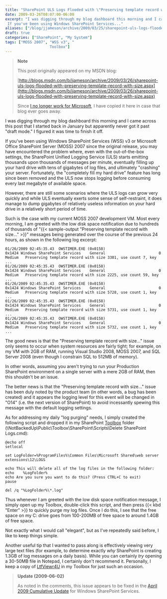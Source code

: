 ```yaml
---
title: "SharePoint ULS Logs Flooded with \"Preserving template record with size...\""
date: 2009-03-26T08:07:00-06:00
excerpt: "I was digging through my blog dashboard this morning and I came across this post that I started back in January but apparently never got it past \"draft mode.\" I figured it was time to finish it off. 
 If you've been using Windows SharePoint Services..."
aliases: ["/blog/jjameson/archive/2009/03/25/sharepoint-uls-logs-flooded-with-preserving-template-record-with-size.aspx", "/blog/jjameson/archive/2009/03/26/sharepoint-uls-logs-flooded-with-preserving-template-record-with-size.aspx"]
draft: true
categories: ["SharePoint", "My System"]
tags: ["MOSS 2007", "WSS v3", "
                    Toolbox"]
---
```


> **Note**
>
> This post originally appeared on my MSDN blog:
>
> [http://blogs.msdn.com/b/jjameson/archive/2009/03/26/sharepoint-uls-logs-flooded-with-preserving-template-record-with-size.aspx](http://blogs.msdn.com/b/jjameson/archive/2009/03/26/sharepoint-uls-logs-flooded-with-preserving-template-record-with-size.aspx)
>
> Since [I no longer work for Microsoft](/blog/jjameson/2011/09/02/last-day-with-microsoft), I have copied it here in case that blog                 ever goes away.

I was digging through my blog dashboard this morning and I came across this post         that I started back in January but apparently never got it past "draft mode." I         figured it was time to finish it off.

If you've been using Windows SharePoint Services (WSS) v3 or Microsoft Office SharePoint         Server (MOSS) 2007 since the original release, you may have encountered the problem         where, even with the out-of-the-box settings, the SharePoint Unified Logging Service         (ULS) starts emitting thousands upon thousands of messages per minute, eventually         filling up your hard drive with tens of gigabytes of log files, and ultimately "crashing"         your server. Fortunately, the "completely fill my hard drive" feature has long since         been removed and the ULS now stops logging before consuming every last megabyte         of available space.

However, there are still some scenarios where the ULS logs can grow very quickly         and while ULS eventually exerts some sense of self-restraint, it does manage to         dump gigabytes of relatively useless information on your hard drive in a relatively         short period of time.

Such is the case with my current MOSS 2007 development VM. Most every morning, I         am greeted with the low disk space notification due to hundreds of thousands of         "{{< sample-output "Preserving template record with size..." >}}" messages being generated         over the course of the previous 24 hours, as shown in the following log excerpt:

```
01/26/2009 02:45:35.43  OWSTIMER.EXE (0x0158)                    0x1424 Windows SharePoint Services    General                        0 Medium   Preserving template record with size 3301, use count 7, key ...
01/26/2009 02:45:35.43  OWSTIMER.EXE (0x0158)                    0x1424 Windows SharePoint Services    General                        0 Medium   Preserving template record with size 2225, use count 59, key ...
01/26/2009 02:45:35.43  OWSTIMER.EXE (0x0158)                    0x1424 Windows SharePoint Services    General                        0 Medium   Preserving template record with size 5728, use count 1, key ...
01/26/2009 02:45:35.43  OWSTIMER.EXE (0x0158)                    0x1424 Windows SharePoint Services    General                        0 Medium   Preserving template record with size 5731, use count 1, key ...
01/26/2009 02:45:35.43  OWSTIMER.EXE (0x0158)                    0x1424 Windows SharePoint Services    General                        0 Medium   Preserving template record with size 5732, use count 1, key ...
```

The good news is that the "Preserving template record with size..." issue only seems         to occur when system resources are fairly tight; for example, on my VM with 2GB         of RAM, running Visual Studio 2008, MOSS 2007, and SQL Server 2008 (even though         I constrain SQL to 512MB of memory).

In other words, assuming you aren't trying to run your Production SharePoint environment         on a single server with a mere 2GB of RAM, then this shouldn't be an issue.

The better news is that the "Preserving template record with size..." issue has         been duly noted by the product team (in other words, a bug has been created) and         it appears the logging level for this event will be changed in "O14" (i.e. the next         version of SharePoint) to avoid incessantly spewing this message with the default         logging settings.

As for addressing my daily "log purging" needs, I simply created the following script         and dropped it in my SharePoint [Toolbox](/blog/jjameson/2007/03/22/backedup-and-notbackedup) folder (\NotBackedUp\Public\Toolbox\SharePoint\Scripts\Delete SharePoint         Logs.cmd):

```
@echo off
setlocal

set LogFolder=%ProgramFiles%\Common Files\Microsoft Shared\web server extensions\12\LOGS

echo This will delete all of the log files in the following folder:
echo    %LogFolder%
echo Are you sure you want to do this? (Press CTRL+C to exit)
pause

del /q "%LogFolder%\*.log"
```

Thus whenever I am greeted with the low disk space notification message, I simply         open up my Toolbox, double-click this script, and then press {{< kbd "Enter" >}} to         quickly purge my log files. Once I do this, I see that the free space on my C: drive         goes from 100-200MB of free space to around 1.4GB of free space.

Not exactly what I would call "elegant", but as I've repeatedly said before, I like         to keep things simple.

Another useful tip that I wanted to pass along is effectively viewing very large         text files (for example, to determine exactly *why* SharePoint is creating         1.3GB of log messages on a daily basis). While you can certainly *try* opening         a 30-50MB file in Notepad, I certainly don't recommend it. Personally, I keep a         copy of [LtfViewr4U](http://search.live.com/results.aspx?q=LtfViewr4U)         in my Toolbox for just such an occasion.

> **Update (2009-06-02)**
>
> As noted in the comments, this issue appears to be fixed in the [April 2009 Cumulative Update](http://support.microsoft.com/kb/968850) for Windows SharePoint Services.

